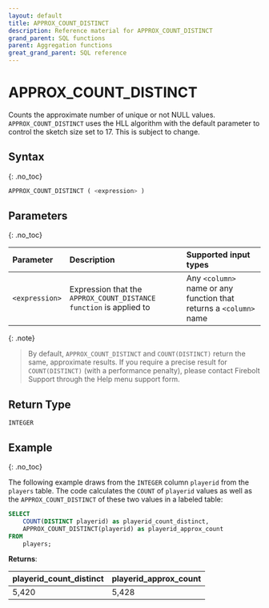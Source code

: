 ```yaml
---
layout: default
title: APPROX_COUNT_DISTINCT
description: Reference material for APPROX_COUNT_DISTINCT
grand_parent: SQL functions
parent: Aggregation functions
great_grand_parent: SQL reference
---
```



# APPROX_COUNT_DISTINCT

Counts the approximate number of unique or not NULL values. `APPROX_COUNT_DISTINCT` uses the HLL algorithm with the default parameter to control the sketch size set to 17. This is subject to change. 

## Syntax
{: .no_toc}

```sql
APPROX_COUNT_DISTINCT ( <expression> )
```

## Parameters
{: .no_toc}

| Parameter | Description  | Supported input types | 
| :--------- | :-----------|:----------|
| `<expression>`  | Expression that the `APPROX_COUNT_DISTANCE function` is applied to | Any `<column>` name or any function that returns a `<column>` name | 

{: .note}
> By default, `APPROX_COUNT_DISTINCT` and `COUNT(DISTINCT)` return the same, approximate results. If you require a precise result for `COUNT(DISTINCT)` (with a performance penalty), please contact Firebolt Support through the Help menu support form. 

## Return Type
`INTEGER`

## Example
{: .no_toc}

The following example draws from the `INTEGER` column `playerid` from the `players` table. The code calculates the `COUNT` of `playerid` values as well as the `APPROX_COUNT_DISTINCT` of these two values in a labeled table: 

```sql
SELECT
	COUNT(DISTINCT playerid) as playerid_count_distinct,
	APPROX_COUNT_DISTINCT(playerid) as playerid_approx_count
FROM
	players;
```

**Returns**: 


| playerid_count_distinct | playerid_approx_count | 
|:----------------|:--------------|
| 5,420 | 5,428 | 


